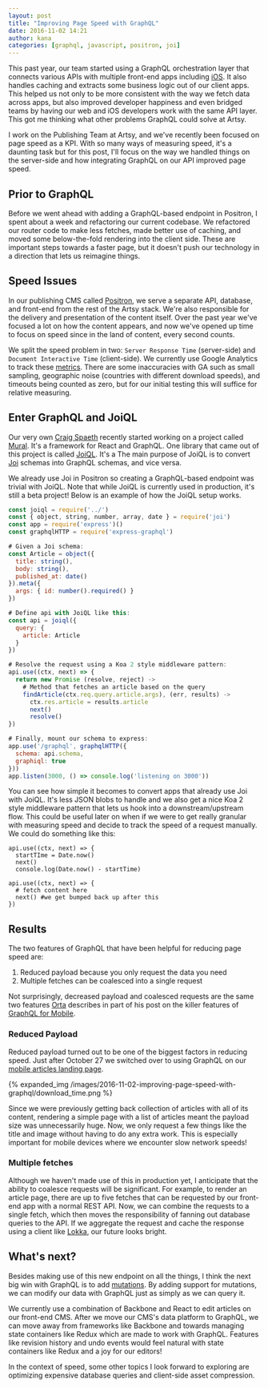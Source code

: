 ```yaml
---
layout: post
title: "Improving Page Speed with GraphQL"
date: 2016-11-02 14:21
author: kana
categories: [graphql, javascript, positron, joi]
---
```


This past year, our team started using a GraphQL orchestration layer that connects various APIs with multiple front-end apps including [iOS](http://artsy.github.io/blog/2016/06/19/graphql-for-mobile). It also handles caching and extracts some business logic out of our client apps. This helped us not only to be more consistent with the way we fetch data across apps, but also improved developer happiness and even bridged teams by having our web and iOS developers work with the same API layer. This got me thinking what other problems GraphQL could solve at Artsy.

I work on the Publishing Team at Artsy, and we've recently been focused on page speed as a KPI. With so many ways of measuring speed, it's a daunting task but for this post, I'll focus on the way we handled things on the server-side and how integrating GraphQL on our API improved page speed.

<!-- more -->

## Prior to GraphQL

Before we went ahead with adding a GraphQL-based endpoint in Positron, I spent about a week and refactoring our current codebase. We refactored our router code to make less fetches, made better use of caching, and moved some below-the-fold rendering into the client side. These are important steps towards a faster page, but it doesn't push our technology in a direction that lets us reimagine things.

## Speed Issues

In our publishing CMS called [Positron](http://github.com/artsy/positron), we serve a separate API, database, and front-end from the rest of the Artsy stack. We're also responsible for the delivery and presentation of the content itself. Over the past year we've focused a lot on how the content appears, and now we've opened up time to focus on speed since in the land of content, every second counts.

We split the speed problem in two: `Server Response Time` (server-side) and `Document Interactive Time` (client-side). We currently use Google Analytics to track these [metrics](https://support.google.com/analytics/answer/2383341?hl=en). There are some inaccuracies with GA such as small sampling, geographic noise (countries with different download speeds), and timeouts being counted as zero, but for our initial testing this will suffice for relative measuring.

## Enter GraphQL and JoiQL

Our very own [Craig Spaeth](https://twitter.com/craigspaeth) recently started working on a project called [Mural](https://github.com/muraljs/mural). It's a framework for React and GraphQL. One library that came out of this project is called [JoiQL](http://github.com/muraljs/joiql). It's a The main purpose of JoiQL is to convert [Joi](http://github.com/hapijs/joi) schemas into GraphQL schemas, and vice versa.

We already use Joi in Positron so creating a GraphQL-based endpoint was trivial with JoiQL. Note that while JoiQL is currently used in production, it's still a beta project! Below is an example of how the JoiQL setup works.


```javascript
const joiql = require('../')
const { object, string, number, array, date } = require('joi')
const app = require('express')()
const graphqlHTTP = require('express-graphql')

# Given a Joi schema:
const Article = object({
  title: string(),
  body: string(),
  published_at: date()
}).meta({
  args: { id: number().required() }
})

# Define api with JoiQL like this:
const api = joiql({
  query: {
    article: Article
  }
})

# Resolve the request using a Koa 2 style middleware pattern:
api.use((ctx, next) => {
  return new Promise (resolve, reject) ->
    # Method that fetches an article based on the query
    findArticle(ctx.req.query.article.args), (err, results) ->
      ctx.res.article = results.article
      next()
      resolve()
})

# Finally, mount our schema to express:
app.use('/graphql', graphqlHTTP({
  schema: api.schema,
  graphiql: true
}))
app.listen(3000, () => console.log('listening on 3000'))

```

You can see how simple it becomes to convert apps that already use Joi with JoiQL. It's less JSON blobs to handle and we also get a nice Koa 2 style middleware pattern that lets us hook into a downstream/upstream flow. This could be useful later on when if we were to get really granular with measuring speed and decide to track the speed of a request manually. We could do something like this:

```
api.use((ctx, next) => {
  startTIme = Date.now()
  next()
  console.log(Date.now() - startTime)

api.use((ctx, next) => {
  # fetch content here
  next() #we get bumped back up after this
})
```

## Results

The two features of GraphQL that have been helpful for reducing page speed are:
1. Reduced payload because you only request the data you need
2. Multiple fetches can be coalesced into a single request

Not surprisingly, decreased payload and coalesced requests are the same two features [Orta](http://twitter.com/orta) describes in part of his post on the killer features of [GraphQL for Mobile](http://artsy.github.io/blog/2016/06/19/graphql-for-mobile).

### Reduced Payload

Reduced payload turned out to be one of the biggest factors in reducing speed. Just after October 27 we switched over to using GraphQL on our [mobile articles landing page](http://m.artsy.net/articles).

{% expanded_img /images/2016-11-02-improving-page-speed-with-graphql/download_time.png %}

Since we were previously getting back collection of articles with all of its content, rendering a simple page with a list of articles meant the payload size was unnecessarily huge. Now, we only request a few things like the title and image without having to do any extra work. This is especially important for mobile devices where we encounter slow network speeds!

### Multiple fetches

Although we haven't made use of this in production yet, I anticipate that the ability to coalesce requests will be significant. For example, to render an article page, there are up to five fetches that can be requested by our front-end app with a normal REST API. Now, we can combine the requests to a single fetch, which then moves the responsibility of fanning out database queries to the API. If we aggregate the request and cache the response using a client like [Lokka](https://github.com/kadirahq/lokka), our future looks bright.

## What's next?

Besides making use of this new endpoint on all the things, I think the next big win with GraphQL is to add [mutations](http://graphql.org/learn/queries/#mutations). By adding support for mutations, we can modify our data with GraphQL just as simply as we can query it.

We currently use a combination of Backbone and React to edit articles on our front-end CMS. After we move our CMS's data platform to GraphQL, we can move away from frameworks like Backbone and towards managing state containers like Redux which are made to work with GraphQL. Features like revision history and undo events would feel natural with state containers like Redux and a joy for our editors!

In the context of speed, some other topics I look forward to exploring are optimizing expensive database queries and client-side asset compression.
